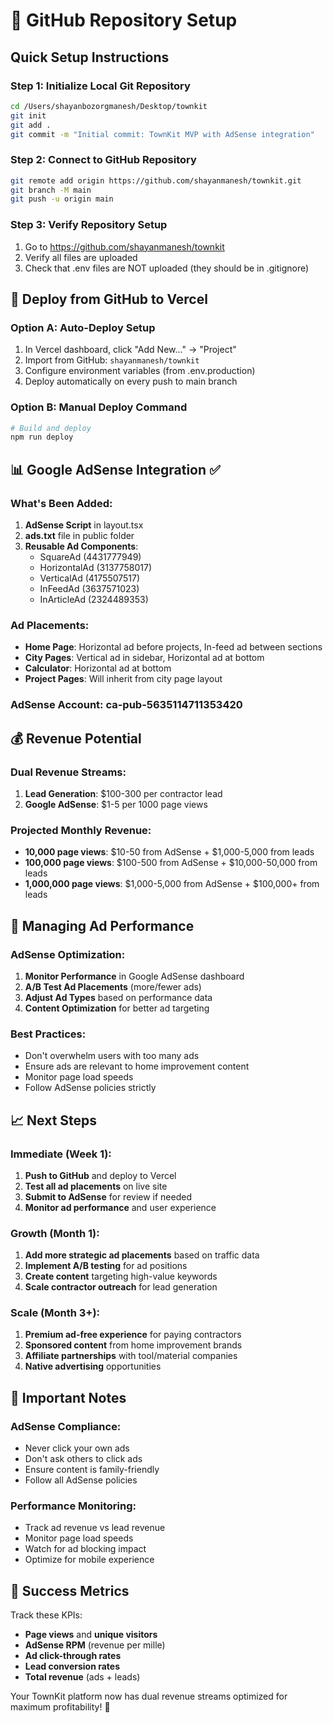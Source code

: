 # 🐙 GitHub Repository Setup

## Quick Setup Instructions

### Step 1: Initialize Local Git Repository
```bash
cd /Users/shayanbozorgmanesh/Desktop/townkit
git init
git add .
git commit -m "Initial commit: TownKit MVP with AdSense integration"
```

### Step 2: Connect to GitHub Repository
```bash
git remote add origin https://github.com/shayanmanesh/townkit.git
git branch -M main
git push -u origin main
```

### Step 3: Verify Repository Setup
1. Go to https://github.com/shayanmanesh/townkit
2. Verify all files are uploaded
3. Check that .env files are NOT uploaded (they should be in .gitignore)

## 🚀 Deploy from GitHub to Vercel

### Option A: Auto-Deploy Setup
1. In Vercel dashboard, click "Add New..." → "Project"
2. Import from GitHub: `shayanmanesh/townkit`
3. Configure environment variables (from .env.production)
4. Deploy automatically on every push to main branch

### Option B: Manual Deploy Command
```bash
# Build and deploy
npm run deploy
```

## 📊 Google AdSense Integration ✅

### What's Been Added:
1. **AdSense Script** in layout.tsx
2. **ads.txt** file in public folder
3. **Reusable Ad Components**:
   - SquareAd (4431777949)
   - HorizontalAd (3137758017) 
   - VerticalAd (4175507517)
   - InFeedAd (3637571023)
   - InArticleAd (2324489353)

### Ad Placements:
- **Home Page**: Horizontal ad before projects, In-feed ad between sections
- **City Pages**: Vertical ad in sidebar, Horizontal ad at bottom
- **Calculator**: Horizontal ad at bottom
- **Project Pages**: Will inherit from city page layout

### AdSense Account: ca-pub-5635114711353420

## 💰 Revenue Potential

### Dual Revenue Streams:
1. **Lead Generation**: $100-300 per contractor lead
2. **Google AdSense**: $1-5 per 1000 page views

### Projected Monthly Revenue:
- **10,000 page views**: $10-50 from AdSense + $1,000-5,000 from leads
- **100,000 page views**: $100-500 from AdSense + $10,000-50,000 from leads
- **1,000,000 page views**: $1,000-5,000 from AdSense + $100,000+ from leads

## 🔧 Managing Ad Performance

### AdSense Optimization:
1. **Monitor Performance** in Google AdSense dashboard
2. **A/B Test Ad Placements** (more/fewer ads)
3. **Adjust Ad Types** based on performance data
4. **Content Optimization** for better ad targeting

### Best Practices:
- Don't overwhelm users with too many ads
- Ensure ads are relevant to home improvement content
- Monitor page load speeds
- Follow AdSense policies strictly

## 📈 Next Steps

### Immediate (Week 1):
1. **Push to GitHub** and deploy to Vercel
2. **Test all ad placements** on live site
3. **Submit to AdSense** for review if needed
4. **Monitor ad performance** and user experience

### Growth (Month 1):
1. **Add more strategic ad placements** based on traffic data
2. **Implement A/B testing** for ad positions
3. **Create content** targeting high-value keywords
4. **Scale contractor outreach** for lead generation

### Scale (Month 3+):
1. **Premium ad-free experience** for paying contractors
2. **Sponsored content** from home improvement brands
3. **Affiliate partnerships** with tool/material companies
4. **Native advertising** opportunities

## 🚨 Important Notes

### AdSense Compliance:
- Never click your own ads
- Don't ask others to click ads
- Ensure content is family-friendly
- Follow all AdSense policies

### Performance Monitoring:
- Track ad revenue vs lead revenue
- Monitor page load speeds
- Watch for ad blocking impact
- Optimize for mobile experience

## 🎯 Success Metrics

Track these KPIs:
- **Page views** and **unique visitors**
- **AdSense RPM** (revenue per mille)
- **Ad click-through rates**
- **Lead conversion rates**
- **Total revenue** (ads + leads)

Your TownKit platform now has dual revenue streams optimized for maximum profitability! 🚀